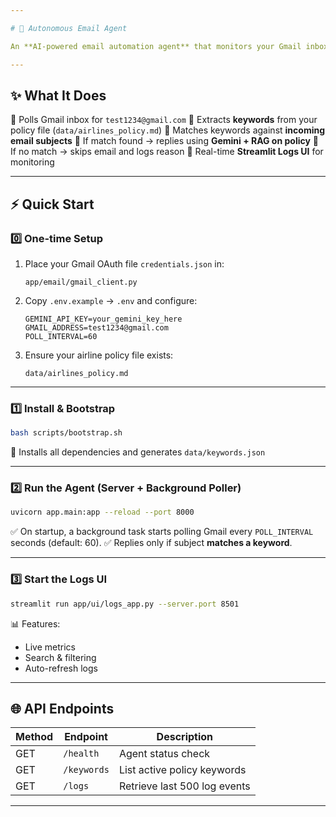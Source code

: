 ```yaml
---

# 📧 Autonomous Email Agent

An **AI-powered email automation agent** that monitors your Gmail inbox, checks messages against your airline policy file, and automatically replies when needed — with a beautiful logging dashboard.

---
```


## ✨ What It Does

🔹 Polls Gmail inbox for `test1234@gmail.com`
🔹 Extracts **keywords** from your policy file (`data/airlines_policy.md`)
🔹 Matches keywords against **incoming email subjects**
🔹 If match found → replies using **Gemini + RAG on policy**
🔹 If no match → skips email and logs reason
🔹 Real-time **Streamlit Logs UI** for monitoring

---

## ⚡ Quick Start

### 0️⃣ One-time Setup

1. Place your Gmail OAuth file `credentials.json` in:

   ```
   app/email/gmail_client.py
   ```
2. Copy `.env.example` → `.env` and configure:

   ```env
   GEMINI_API_KEY=your_gemini_key_here
   GMAIL_ADDRESS=test1234@gmail.com
   POLL_INTERVAL=60
   ```
3. Ensure your airline policy file exists:

   ```
   data/airlines_policy.md
   ```

---

### 1️⃣ Install & Bootstrap

```bash
bash scripts/bootstrap.sh
```

📌 Installs all dependencies and generates `data/keywords.json`

---

### 2️⃣ Run the Agent (Server + Background Poller)

```bash
uvicorn app.main:app --reload --port 8000
```

✅ On startup, a background task starts polling Gmail every `POLL_INTERVAL` seconds (default: 60).
✅ Replies only if subject **matches a keyword**.

---

### 3️⃣ Start the Logs UI

```bash
streamlit run app/ui/logs_app.py --server.port 8501
```

📊 Features:

* Live metrics
* Search & filtering
* Auto-refresh logs

---

## 🌐 API Endpoints

| Method | Endpoint    | Description                  |
| ------ | ----------- | ---------------------------- |
| GET    | `/health`   | Agent status check           |
| GET    | `/keywords` | List active policy keywords  |
| GET    | `/logs`     | Retrieve last 500 log events |

---

